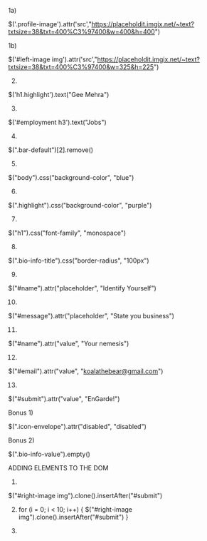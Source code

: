 1a)

$('.profile-image').attr('src',"https://placeholdit.imgix.net/~text?txtsize=38&txt=400%C3%97400&w=400&h=400")

1b)

$('#left-image img').attr('src',"https://placeholdit.imgix.net/~text?txtsize=38&txt=400%C3%97400&w=325&h=225")

2)

$('h1.highlight').text("Gee Mehra")

3)

$('#employment h3').text("Jobs")

4)

$(".bar-default")[2].remove()

5)


$("body").css("background-color", "blue")

6)

$(".highlight").css("background-color", "purple")

7)

$("h1").css("font-family", "monospace")

8)

$(".bio-info-title").css("border-radius", "100px")

9)

$("#name").attr("placeholder", "Identify Yourself")

10)

$("#message").attr("placeholder", "State you business")

11)

$("#name").attr("value", "Your nemesis")

12)
$("#email").attr("value", "koalathebear@gmail.com")

13)

$("#submit").attr("value", "EnGarde!")


Bonus 1)

$(".icon-envelope").attr("disabled", "disabled")

Bonus 2)

$(".bio-info-value").empty()

ADDING ELEMENTS TO THE DOM

1)

$("#right-image img").clone().insertAfter("#submit")

2) for (i = 0; i < 10; i++) {
  $("#right-image img").clone().insertAfter("#submit")
}

3)
